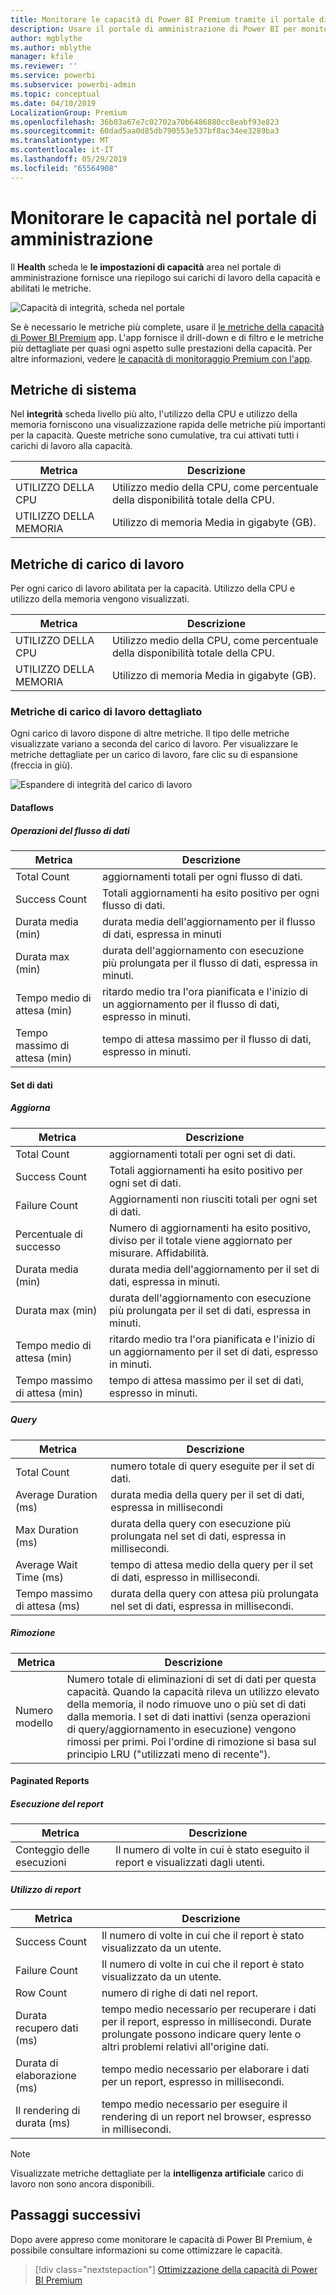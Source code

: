 ```yaml
---
title: Monitorare le capacità di Power BI Premium tramite il portale di amministrazione
description: Usare il portale di amministrazione di Power BI per monitorare le capacità Premium.
author: mgblythe
ms.author: mblythe
manager: kfile
ms.reviewer: ''
ms.service: powerbi
ms.subservice: powerbi-admin
ms.topic: conceptual
ms.date: 04/10/2019
LocalizationGroup: Premium
ms.openlocfilehash: 36b03a67e7c02702a70b6486880cc8eabf93e823
ms.sourcegitcommit: 60dad5aa0d85db790553e537bf8ac34ee3289ba3
ms.translationtype: MT
ms.contentlocale: it-IT
ms.lasthandoff: 05/29/2019
ms.locfileid: "65564908"
---
```

# <a name="monitor-capacities-in-the-admin-portal"></a>Monitorare le capacità nel portale di amministrazione

Il **Health** scheda le **le impostazioni di capacità** area nel portale di amministrazione fornisce una riepilogo sui carichi di lavoro della capacità e abilitati le metriche.  

![Capacità di integrità, scheda nel portale](media/service-admin-premium-monitor-portal/admin-portal-health.png)

Se è necessario le metriche più complete, usare il [le metriche della capacità di Power BI Premium](service-admin-premium-monitor-capacity.md) app. L'app fornisce il drill-down e di filtro e le metriche più dettagliate per quasi ogni aspetto sulle prestazioni della capacità. Per altre informazioni, vedere [le capacità di monitoraggio Premium con l'app](service-admin-premium-monitor-capacity.md).

## <a name="system-metrics"></a>Metriche di sistema

Nel **integrità** scheda livello più alto, l'utilizzo della CPU e utilizzo della memoria forniscono una visualizzazione rapida delle metriche più importanti per la capacità. Queste metriche sono cumulative, tra cui attivati tutti i carichi di lavoro alla capacità.

| **Metrica** | **Descrizione** |
| --- | --- |
| UTILIZZO DELLA CPU | Utilizzo medio della CPU, come percentuale della disponibilità totale della CPU. |
| UTILIZZO DELLA MEMORIA | Utilizzo di memoria Media in gigabyte (GB).|

## <a name="workload-metrics"></a>Metriche di carico di lavoro

Per ogni carico di lavoro abilitata per la capacità. Utilizzo della CPU e utilizzo della memoria vengono visualizzati.

| **Metrica** | **Descrizione** |
| --- | --- |
| UTILIZZO DELLA CPU | Utilizzo medio della CPU, come percentuale della disponibilità totale della CPU. |
| UTILIZZO DELLA MEMORIA | Utilizzo di memoria Media in gigabyte (GB).|

### <a name="detailed-workload-metrics"></a>Metriche di carico di lavoro dettagliato

Ogni carico di lavoro dispone di altre metriche. Il tipo delle metriche visualizzate variano a seconda del carico di lavoro. Per visualizzare le metriche dettagliate per un carico di lavoro, fare clic su di espansione (freccia in giù).

![Espandere di integrità del carico di lavoro](media/service-admin-premium-monitor-portal/admin-portal-health-expand.png)

#### <a name="dataflows"></a>Dataflows

##### <a name="dataflow-operations"></a>Operazioni del flusso di dati

| **Metrica** | **Descrizione** |
| --- | --- |
| Total Count | aggiornamenti totali per ogni flusso di dati. |
| Success Count | Totali aggiornamenti ha esito positivo per ogni flusso di dati.|
| Durata media (min) | durata media dell'aggiornamento per il flusso di dati, espressa in minuti |
| Durata max (min) | durata dell'aggiornamento con esecuzione più prolungata per il flusso di dati, espressa in minuti. |
| Tempo medio di attesa (min) | ritardo medio tra l'ora pianificata e l'inizio di un aggiornamento per il flusso di dati, espresso in minuti. |
| Tempo massimo di attesa (min) | tempo di attesa massimo per il flusso di dati, espresso in minuti.  |

#### <a name="datasets"></a>Set di dati

##### <a name="refresh"></a>Aggiorna

| **Metrica** | **Descrizione** |
| --- | --- |
| Total Count | aggiornamenti totali per ogni set di dati. |
| Success Count | Totali aggiornamenti ha esito positivo per ogni set di dati. |
| Failure Count | Aggiornamenti non riusciti totali per ogni set di dati. |
| Percentuale di successo  | Numero di aggiornamenti ha esito positivo, diviso per il totale viene aggiornato per misurare. Affidabilità. |
| Durata media (min) | durata media dell'aggiornamento per il set di dati, espressa in minuti.  |
| Durata max (min) | durata dell'aggiornamento con esecuzione più prolungata per il set di dati, espressa in minuti. |
| Tempo medio di attesa (min) | ritardo medio tra l'ora pianificata e l'inizio di un aggiornamento per il set di dati, espresso in minuti. |
| Tempo massimo di attesa (min) | tempo di attesa massimo per il set di dati, espresso in minuti. |

##### <a name="query"></a>Query

| **Metrica** | **Descrizione** |
| --- | --- |
| Total Count | numero totale di query eseguite per il set di dati. |
| Average Duration (ms) |durata media della query per il set di dati, espressa in millisecondi|
| Max Duration (ms) |durata della query con esecuzione più prolungata nel set di dati, espressa in millisecondi. |
| Average Wait Time (ms) |tempo di attesa medio della query per il set di dati, espresso in millisecondi. |
| Tempo massimo di attesa (ms) |durata della query con attesa più prolungata nel set di dati, espressa in millisecondi. |

##### <a name="eviction"></a>Rimozione

| **Metrica** | **Descrizione** |
| --- | --- |
| Numero modello | Numero totale di eliminazioni di set di dati per questa capacità. Quando la capacità rileva un utilizzo elevato della memoria, il nodo rimuove uno o più set di dati dalla memoria. I set di dati inattivi (senza operazioni di query/aggiornamento in esecuzione) vengono rimossi per primi. Poi l'ordine di rimozione si basa sul principio LRU ("utilizzati meno di recente"). |

#### <a name="paginated-reports"></a>Paginated Reports

##### <a name="report-execution"></a>Esecuzione del report

| **Metrica** | **Descrizione** |
| --- | --- |
| Conteggio delle esecuzioni  | Il numero di volte in cui è stato eseguito il report e visualizzati dagli utenti.|

##### <a name="report-usage"></a>Utilizzo di report

| **Metrica** | **Descrizione** |
| --- | --- |
| Success Count | Il numero di volte in cui che il report è stato visualizzato da un utente. |
| Failure Count |Il numero di volte in cui che il report è stato visualizzato da un utente.|
| Row Count |numero di righe di dati nel report. |
| Durata recupero dati (ms) |tempo medio necessario per recuperare i dati per il report, espresso in millisecondi. Durate prolungate possono indicare query lente o altri problemi relativi all'origine dati.  |
| Durata di elaborazione (ms) |tempo medio necessario per elaborare i dati per un report, espresso in millisecondi. |
| Il rendering di durata (ms) |tempo medio necessario per eseguire il rendering di un report nel browser, espresso in millisecondi. |

> [!NOTE]
> Visualizzate metriche dettagliate per la **intelligenza artificiale** carico di lavoro non sono ancora disponibili.

## <a name="next-steps"></a>Passaggi successivi

Dopo avere appreso come monitorare le capacità di Power BI Premium, è possibile consultare informazioni su come ottimizzare le capacità.

> [!div class="nextstepaction"]
> [Ottimizzazione della capacità di Power BI Premium](service-premium-capacity-optimize.md)
